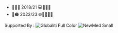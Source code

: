 - 🔺🔹🌐 2018/21 💻👨🏼‍💻
- 🔵🟠 2022/23 🌐👨🏼‍💻📱


Supported By :
![Globaliti Full Color](https://user-images.githubusercontent.com/101322338/184590764-1bf45e06-0b96-45e6-a64e-0014a6640c20.svg) 
![NewMed Small](https://user-images.githubusercontent.com/101322338/184590774-e1418dc6-1f4e-4b0e-8295-3d84ceaafc22.svg) 
